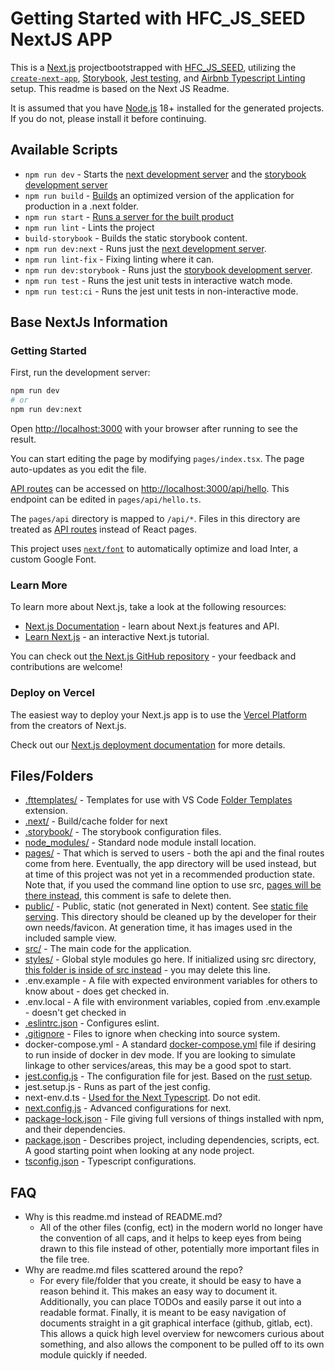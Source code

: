 # Getting Started with HFC_JS_SEED NextJS APP

This  is a [Next.js](https://nextjs.org/) projectbootstrapped with [HFC_JS_SEED](https://github.com/HappyFunCorp/HFC_JS_SEED), utilizing the [`create-next-app`](https://github.com/vercel/next.js/tree/canary/packages/create-next-app), [Storybook](https://storybook.js.org/), [Jest testing](https://jestjs.io/), and [Airbnb Typescript Linting](https://www.npmjs.com/package/eslint-config-airbnb-typescript) setup. This readme is based on the Next JS Readme.

It is assumed that you have [Node.js](https://nodejs.org/en/) 18+ installed for the generated projects. If you do not, please install it before continuing.

## Available Scripts

- `npm run dev` - Starts the [next development server](http://localhost:3000/) and the [storybook development server](http://localhost:6006/)
- `npm run build` - [Builds](https://nextjs.org/docs/deployment) an optimized version of the application for production in a .next folder.
- `npm run start` - [Runs a server for the built product](https://nextjs.org/docs/deployment#nodejs-server)
- `npm run lint` - Lints the project
- `build-storybook` - Builds the static storybook content.
- `npm run dev:next` - Runs just the [next development server](http://localhost:3000/).
- `npm run lint-fix` - Fixing linting where it can.
- `npm run dev:storybook` - Runs just the [storybook development server](http://localhost:6006/).
- `npm run test` - Runs the jest unit tests in interactive watch mode.
- `npm run test:ci` - Runs the jest unit tests in non-interactive mode.

## Base NextJs Information

### Getting Started

First, run the development server:

```bash
npm run dev
# or
npm run dev:next
```

Open [http://localhost:3000](http://localhost:3000) with your browser after running to see the result.

You can start editing the page by modifying `pages/index.tsx`. The page auto-updates as you edit the file.

[API routes](https://nextjs.org/docs/api-routes/introduction) can be accessed on [http://localhost:3000/api/hello](http://localhost:3000/api/hello). This endpoint can be edited in `pages/api/hello.ts`.

The `pages/api` directory is mapped to `/api/*`. Files in this directory are treated as [API routes](https://nextjs.org/docs/api-routes/introduction) instead of React pages.

This project uses [`next/font`](https://nextjs.org/docs/basic-features/font-optimization) to automatically optimize and load Inter, a custom Google Font.

### Learn More

To learn more about Next.js, take a look at the following resources:

- [Next.js Documentation](https://nextjs.org/docs) - learn about Next.js features and API.
- [Learn Next.js](https://nextjs.org/learn) - an interactive Next.js tutorial.

You can check out [the Next.js GitHub repository](https://github.com/vercel/next.js/) - your feedback and contributions are welcome!

### Deploy on Vercel

The easiest way to deploy your Next.js app is to use the [Vercel Platform](https://vercel.com/new?utm_medium=default-template&filter=next.js&utm_source=create-next-app&utm_campaign=create-next-app-readme) from the creators of Next.js.

Check out our [Next.js deployment documentation](https://nextjs.org/docs/deployment) for more details.

## Files/Folders

- [.fttemplates/](.fttemplates/readme.md) - Templates for use with VS Code [Folder Templates](https://marketplace.visualstudio.com/items?itemName=Huuums.vscode-fast-folder-structure) extension.
- [.next/](https://nextjs.org/docs/deployment#nextjs-build-api) - Build/cache folder for next
- [.storybook/](.storybook/readme.md) - The storybook configuration files.
- [node_modules/](https://docs.npmjs.com/cli/v9/configuring-npm/folders) - Standard node module install location.
- [pages/](pages/readme.md) - That which is served to users - both the api and the final routes come from here. Eventually, the app directory will be used instead, but at time of this project was not yet in a recommended production state. Note that, if you used the command line option to use src, [pages will be there instead](src/pages/readme.md), this comment is safe to delete then.
- [public/](public/readme.md) - Public, static (not generated in Next) content. See [static file serving](https://nextjs.org/docs/api-routes/introduction). This directory should be cleaned up by the developer for their own needs/favicon. At generation time, it has images used in the included sample view.
- [src/](src/readme.md) - The main code for the application.
- [styles/](styles/readme.md) - Global style modules go here. If initialized using src directory, [this folder is inside of src instead](src/styles/readme.md) - you may delete this line.
- .env.example - A file with expected environment variables for others to know about - does get checked in.
- .env.local - A file with environment variables, copied from .env.example - doesn't get checked in
- [.eslintrc.json](https://eslint.org/docs/latest/user-guide/configuring/) - Configures eslint.
- [.gitignore](https://git-scm.com/docs/gitignore) - Files to ignore when checking into source system.
- docker-compose.yml - A standard [docker-compose.yml](https://docs.docker.com/compose/) file if desiring to run inside of docker in dev mode. If you are looking to simulate linkage to other services/areas, this may be a good spot to start.
- [jest.config.js](https://jestjs.io/docs/configuration) - The configuration file for jest. Based on the [rust setup](https://nextjs.org/docs/testing#setting-up-jest-with-the-rust-compiler).
- jest.setup.js - Runs as part of the jest config.
- next-env.d.ts - [Used for the Next Typescript](https://nextjs.org/docs/basic-features/typescript). Do not edit.
- [next.config.js](https://nextjs.org/docs/api-reference/next.config.js/introduction) - Advanced configurations for next.
- [package-lock.json](https://docs.npmjs.com/cli/v9/configuring-npm/package-lock-json) - File giving full versions of things installed with npm, and their dependencies.
- [package.json](https://docs.npmjs.com/cli/v9/configuring-npm/package-json) - Describes project, including dependencies, scripts, ect. A good starting point when looking at any node project.
- [tsconfig.json](https://www.typescriptlang.org/docs/handbook/tsconfig-json.html) - Typescript configurations.

## FAQ

- Why is this readme.md instead of README.md?
  - All of the other files (config, ect) in the modern world no longer have the convention of all caps, and it helps to keep eyes from being drawn to this file instead of other, potentially more important files in the file tree.
- Why are readme.md files scattered around the repo?
  - For every file/folder that you create, it should be easy to have a reason behind it. This makes an easy way to document it. Additionally, you can place TODOs and easily parse it out into a readable format. Finally, it is meant to be easy navigation of documents straight in a git graphical interface (github, gitlab, ect). This allows a quick high level overview for newcomers curious about something, and also allows the component to be pulled off to its own module quickly if needed. 